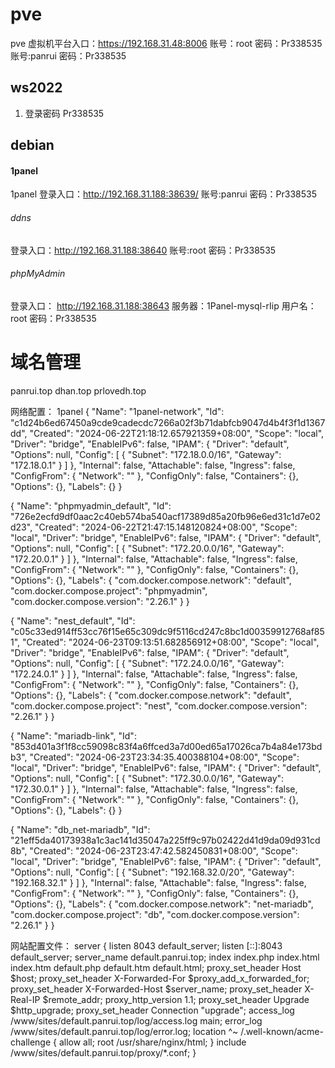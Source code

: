 <!--
 * @Author: panr99 1547177202@qq.com
 * @Date: 2024-06-24 14:24:04
 * @LastEditors: panrui 1547177202@qq.com
 * @LastEditTime: 2024-09-27 19:34:36
 * @FilePath: \docs.panrui.top\docs\1panel\README.md
 * @Description:
-->

# pve

pve 虚拟机平台入口：https://192.168.31.48:8006
账号：root 密码：Pr338535
账号:panrui 密码：Pr338535

## ws2022

1. 登录密码 Pr338535

## debian

#### 1panel

1panel 登录入口：http://192.168.31.188:38639/ 账号:panrui 密码：Pr338535

###### ddns

登录入口：http://192.168.31.188:38640 账号:root 密码：Pr338535

###### phpMyAdmin

登录入口： http://192.168.31.188:38643 服务器：1Panel-mysql-rIip 用户名：root 密码：Pr338535

# 域名管理

panrui.top
dhan.top
prlovedh.top

网络配置：
1panel
{
"Name": "1panel-network",
"Id": "c1d24b6ed67450a9cde9cadecdc7266a02f3b71dabfcb9047d4b4f3f1d1367dd",
"Created": "2024-06-22T21:18:12.657921359+08:00",
"Scope": "local",
"Driver": "bridge",
"EnableIPv6": false,
"IPAM": {
"Driver": "default",
"Options": null,
"Config": [
{
"Subnet": "172.18.0.0/16",
"Gateway": "172.18.0.1"
}
]
},
"Internal": false,
"Attachable": false,
"Ingress": false,
"ConfigFrom": {
"Network": ""
},
"ConfigOnly": false,
"Containers": {},
"Options": {},
"Labels": {}
}

{
"Name": "phpmyadmin_default",
"Id": "726e2ecfd9df0aac2c40eb574ba540acf17389d85a20fb96e6ed31c1d7e02d23",
"Created": "2024-06-22T21:47:15.148120824+08:00",
"Scope": "local",
"Driver": "bridge",
"EnableIPv6": false,
"IPAM": {
"Driver": "default",
"Options": null,
"Config": [
{
"Subnet": "172.20.0.0/16",
"Gateway": "172.20.0.1"
}
]
},
"Internal": false,
"Attachable": false,
"Ingress": false,
"ConfigFrom": {
"Network": ""
},
"ConfigOnly": false,
"Containers": {},
"Options": {},
"Labels": {
"com.docker.compose.network": "default",
"com.docker.compose.project": "phpmyadmin",
"com.docker.compose.version": "2.26.1"
}
}

{
"Name": "nest_default",
"Id": "c05c33ed914ff53cc76f15e65c309dc9f5116cd247c8bc1d00359912768af851",
"Created": "2024-06-23T09:13:51.682856912+08:00",
"Scope": "local",
"Driver": "bridge",
"EnableIPv6": false,
"IPAM": {
"Driver": "default",
"Options": null,
"Config": [
{
"Subnet": "172.24.0.0/16",
"Gateway": "172.24.0.1"
}
]
},
"Internal": false,
"Attachable": false,
"Ingress": false,
"ConfigFrom": {
"Network": ""
},
"ConfigOnly": false,
"Containers": {},
"Options": {},
"Labels": {
"com.docker.compose.network": "default",
"com.docker.compose.project": "nest",
"com.docker.compose.version": "2.26.1"
}
}

{
"Name": "mariadb-link",
"Id": "853d401a3f1f8cc59098c83f4a6ffced3a7d00ed65a17026ca7b4a84e173bdb3",
"Created": "2024-06-23T23:34:35.400388104+08:00",
"Scope": "local",
"Driver": "bridge",
"EnableIPv6": false,
"IPAM": {
"Driver": "default",
"Options": null,
"Config": [
{
"Subnet": "172.30.0.0/16",
"Gateway": "172.30.0.1"
}
]
},
"Internal": false,
"Attachable": false,
"Ingress": false,
"ConfigFrom": {
"Network": ""
},
"ConfigOnly": false,
"Containers": {},
"Options": {},
"Labels": {}
}

{
"Name": "db_net-mariadb",
"Id": "21eff5da40173938a1c3ac141d35047a225ff9c97b02422d41d9da09d931cd8b",
"Created": "2024-06-23T23:47:42.582450831+08:00",
"Scope": "local",
"Driver": "bridge",
"EnableIPv6": false,
"IPAM": {
"Driver": "default",
"Options": null,
"Config": [
{
"Subnet": "192.168.32.0/20",
"Gateway": "192.168.32.1"
}
]
},
"Internal": false,
"Attachable": false,
"Ingress": false,
"ConfigFrom": {
"Network": ""
},
"ConfigOnly": false,
"Containers": {},
"Options": {},
"Labels": {
"com.docker.compose.network": "net-mariadb",
"com.docker.compose.project": "db",
"com.docker.compose.version": "2.26.1"
}
}

网站配置文件：
server {
listen 8043 default_server;
listen [::]:8043 default_server;
server_name default.panrui.top;
index index.php index.html index.htm default.php default.htm default.html;
proxy_set_header Host $host;
proxy_set_header X-Forwarded-For $proxy_add_x_forwarded_for;
proxy_set_header X-Forwarded-Host $server_name;
proxy_set_header X-Real-IP $remote_addr;
proxy_http_version 1.1;
proxy_set_header Upgrade $http_upgrade;
proxy_set_header Connection "upgrade";
access_log /www/sites/default.panrui.top/log/access.log main;
error_log /www/sites/default.panrui.top/log/error.log;
location ^~ /.well-known/acme-challenge {
allow all;
root /usr/share/nginx/html;
}
include /www/sites/default.panrui.top/proxy/\*.conf;
}
